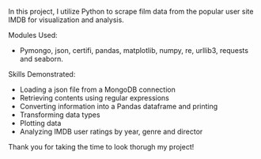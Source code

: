In this project, I utilize Python to scrape film data from the popular user site IMDB for visualization and analysis.

Modules Used:
- Pymongo, json, certifi, pandas, matplotlib, numpy, re, urllib3, requests and seaborn.

Skills Demonstrated:
- Loading a json file from a MongoDB connection
- Retrieving contents using regular expressions
- Converting information into a Pandas dataframe and printing
- Transforming data types
- Plotting data
- Analyzing IMDB user ratings by year, genre and director

Thank you for taking the time to look thorugh my project!
